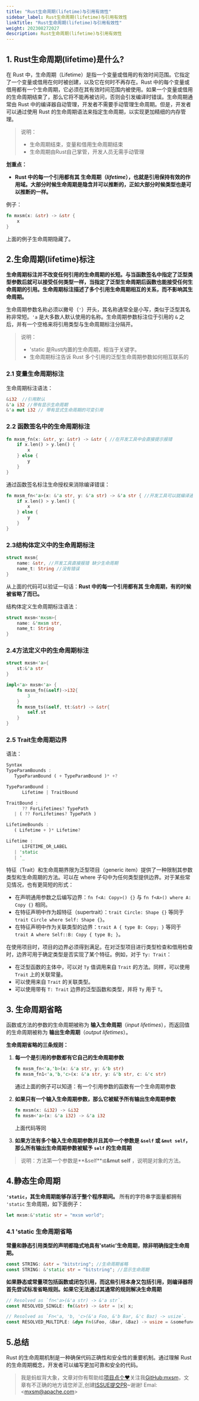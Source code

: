 ```yaml
---
title: "Rust生命周期(lifetime)与引用有效性"
sidebar_label: Rust生命周期(lifetime)与引用有效性
linkTitle: "Rust生命周期(lifetime)与引用有效性"
weight: 202308272027
description: Rust生命周期(lifetime)与引用有效性
---
```


## 1. Rust生命周期(lifetime)是什么?

在 Rust 中，生命周期（Lifetime）是指一个变量或借用的有效时间范围。它指定了一个变量或借用在何时被创建，以及它在何时不再存在。Rust 中的每个变量或借用都有一个生命周期，它必须在其有效时间范围内被使用。如果一个变量或借用的生命周期结束了，那么它将不能再被访问，否则会引发编译时错误。生命周期通常由 Rust 中的编译器自动管理，开发者不需要手动管理生命周期。但是，开发者可以通过使用 Rust 的生命周期语法来指定生命周期，以实现更加精细的内存管理。

> 说明：
>
> - 生命周期结束，变量和借用生命周期结束
> - 生命周期由Rust自己掌管，开发人员无需手动管理

**划重点：**

- **Rust 中的每一个引用都有其 生命周期（*lifetime*），也就是引用保持有效的作用域。大部分时候生命周期是隐含并可以推断的，正如大部分时候类型也是可以推断的一样。**

例子：

```rust
fn mxsm(x: &str) -> &str {
    x
}
```

上面的例子生命周期隐藏了。

## 2.生命周期(lifetime)标注

**生命周期标注并不改变任何引用的生命周期的长短。与当函数签名中指定了泛型类型参数后就可以接受任何类型一样，当指定了泛型生命周期后函数也能接受任何生命周期的引用。生命周期标注描述了多个引用生命周期相互的关系，而不影响其生命周期。**

生命周期参数名称必须以撇号（`'`）开头，其名称通常全是小写，类似于泛型其名称非常短。`'a` 是大多数人默认使用的名称。生命周期参数标注位于引用的 `&` 之后，并有一个空格来将引用类型与生命周期标注分隔开。

> 说明：
>
> - 'static 是Rust内置的生命周期，相当于关键字。
> - 生命周期标注告诉 Rust 多个引用的泛型生命周期参数如何相互联系的

### 2.1 变量生命周期标注

生命周期标注语法：

```rust
&i32  //引用默认
&'a i32 //带有显示生命周期
&'a mut i32 // 带有显式生命周期的可变引用
```

### 2.2 函数签名中的生命周期标注

```rust
fn mxsm_fn(x: &str, y: &str) -> &str { //在开发工具中会直接提示报错
    if x.len() > y.len() {
        x
    } else {
        y
    }
}
```

通过函数签名标注生命授权来消除编译错误：

```rust
fn mxsm_fn<'a>(x: &'a str, y: &'a str) -> &'a str { //开发工具可以就编译通过
    if x.len() > y.len() {
        x
    } else {
        y
    }
}
```

### 2.3结构体定义中的生命周期标注

```rust
struct mxsm{
    name: &str, //开发工具直接报错 缺少生命周期
    name_t: String //没有错误
}
```

从上面的代码可以验证一句话：**Rust 中的每一个引用都有其 生命周期，有的时候被省略了而已。** 

结构体定义生命周期标注语法：

```rust
struct mxsm<'mxsm>{
    name: &'mxsm str,
    name_t: String
}
```

###  2.4方法定义中的生命周期标注

```rust
struct mxsm<'a>{
    st:&'a str
}

impl<'a> mxsm<'a> {
    fn mxsm_fn(&self)->i32{
        3
    }
    fn mxsm_ts(&self, tt:&str) -> &str{
        self.st
    }
}

```

### 2.5 Trait生命周期边界

语法：

```rust
Syntax
TypeParamBounds :
   TypeParamBound ( + TypeParamBound )* +?

TypeParamBound :
      Lifetime | TraitBound

TraitBound :
      ?? ForLifetimes? TypePath
   | ( ?? ForLifetimes? TypePath )

LifetimeBounds :
   ( Lifetime + )* Lifetime?

Lifetime :
      LIFETIME_OR_LABEL
   | 'static
   | '_
```

特征（Trait）和生命周期界限为泛型项目（generic item）提供了一种限制其参数类型和生命周期的方法。可以在 where 子句中为任何类型提供边界。对于某些常见情况，也有更简短的形式：

- 在声明通用参数之后编写边界：`fn f<A: Copy>() {}` 与 `fn f<A>() where A: Copy {}` 相同。
- 在特征声明中作为超特征（supertrait）：`trait Circle: Shape {}` 等同于 `trait Circle where Self: Shape {}`。
- 在特征声明中作为关联类型的边界：`trait A { type B: Copy; }` 等同于 `trait A where Self::B: Copy { type B; }`。

在使用项目时，项目的边界必须得到满足。在对泛型项目进行类型检查和借用检查时，边界可用于确定类型是否实现了某个特征。例如，对于 `Ty: Trait`：

- 在泛型函数的主体中，可以对 `Ty` 值调用来自 `Trait` 的方法。同样，可以使用 `Trait` 上的关联常量。
- 可以使用来自 `Trait` 的关联类型。
- 可以使用带有 `T: Trait` 边界的泛型函数和类型，并将 `Ty` 用于 `T`。

## 3. 生命周期省略

函数或方法的参数的生命周期被称为 **输入生命周期**（*input lifetimes*），而返回值的生命周期被称为 **输出生命周期**（*output lifetimes*）。

**生命周期省略的三条规则：**

1. **每一个是引用的参数都有它自己的生命周期参数**

   ```rust
   fn mxsm_fn<'a,'b>(x: &'a str, y: &'b str)
   fn mxsm_fn1<'a,'b,'c>(x: &'a str, y: &'b str, c: &'c str)
   ```

   通过上面的例子可以知道：有一个引用参数的函数有一个生命周期参数

2. **如果只有一个输入生命周期参数，那么它被赋予所有输出生命周期参数**

   ```rust
   fn mxsm(x: &i32) -> &i32
   fn mxsm<'a>(x: &'a i32) -> &'a i32
   ```

   上面代码等同

3. **如果方法有多个输入生命周期参数并且其中一个参数是 `&self` 或 `&mut self`，那么所有输出生命周期参数被赋予 `self` 的生命周期**

> 说明：方法第一个参数是**&self**` 或 `**&mut self** ，说明是对象的方法。

## 4.静态生命周期

**`'static`，其生命周期能够存活于整个程序期间。** 所有的字符串字面量都拥有 `'static` 生命周期，如下面例子：

```rust
let mxsm:&'static str = "mxsm world";
```

### 4.1 'static 生命周期省略

**常量和静态引用类型的声明都隐式地具有’static’生命周期，除非明确指定生命周期。**

```rust
const STRING: &str = "bitstring"; //生命周期省略
const STRING: &'static str = "bitstring"; //显示生命周期
```

**如果静态或常量项包括函数或闭包引用，而这些引用本身又包括引用，则编译器将首先尝试标准省略规则。如果它无法通过其通常的规则解决生命周期**

```rust
// Resolved as `fn<'a>(&'a str) -> &'a str`.
const RESOLVED_SINGLE: fn(&str) -> &str = |x| x;

// Resolved as `Fn<'a, 'b, 'c>(&'a Foo, &'b Bar, &'c Baz) -> usize`.
const RESOLVED_MULTIPLE: &dyn Fn(&Foo, &Bar, &Baz) -> usize = &somefunc;
```

## 5.总结

Rust 的生命周期机制是一种确保代码正确性和安全性的重要机制。通过理解 Rust 的生命周期概念，开发者可以编写更加可靠和安全的代码。

> 我是蚂蚁背大象，文章对你有帮助给[项目点个❤](https://github.com/mxsm/mxsm-website)关注我[GitHub:mxsm](https://github.com/mxsm)，文章有不正确的地方请您斧正,创建[ISSUE提交PR](https://github.com/mxsm/mxsm-website/issues)\~谢谢! Emal:&lt;mxsm@apache.com>
